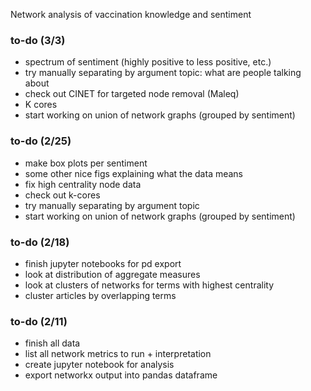Network analysis of vaccination knowledge and sentiment

### to-do (3/3)
- spectrum of sentiment (highly positive to less positive, etc.)
- try manually separating by argument topic: what are people talking about
- check out CINET for targeted node removal (Maleq)
- K cores
- start working on union of network graphs (grouped by sentiment)

### to-do (2/25)
- make box plots per sentiment
- some other nice figs explaining what the data means
- fix high centrality node data
- check out k-cores
- try manually separating by argument topic
- start working on union of network graphs (grouped by sentiment)

### to-do (2/18)
- finish jupyter notebooks for pd export
- look at distribution of aggregate measures
- look at clusters of networks for terms with highest centrality
- cluster articles by overlapping terms

### to-do (2/11)
- finish all data
- list all network metrics to run + interpretation
- create jupyter notebook for analysis
- export networkx output into pandas dataframe
